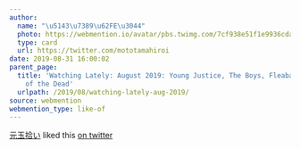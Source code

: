 ```yaml
---
author:
  name: "\u5143\u7389\u62FE\u3044"
  photo: https://webmention.io/avatar/pbs.twimg.com/7cf938e51f1e9936cdac6c47d040116a5246824c93d137b54010f8f7f259c0f5.jpg
  type: card
  url: https://twitter.com/mototamahiroi
date: 2019-08-31 16:00:02
parent_page:
  title: 'Watching Lately: August 2019: Young Justice, The Boys, Fleabag, One Cut
    of the Dead'
  urlpath: /2019/08/watching-lately-aug-2019/
source: webmention
webmention_type: like-of
---
```


[元玉拾い](https://twitter.com/mototamahiroi) liked this [on twitter](https://twitter.com/roytang/status/1167591080860295171#favorited-by-148522466)